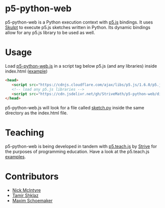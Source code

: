 # p5-python-web

p5-python-web is a Python execution context with [p5.js](https://github.com/processing/p5.js) bindings. It uses [Skulpt](https://github.com/skulpt/skulpt) to execute p5.js sketches written in Python. Its dynamic bindings allow for any p5.js library to be used as well.

# Usage

Load [p5-python-web.js](https://github.com/StriveMath/p5-python-web/blob/main/dist/p5-python-web.js) in a script tag below p5.js (and any libraries) inside index.html ([example](https://github.com/StriveMath/p5-python-web/tree/main/examples/simple/))

```html
<head>
   <script src="https://cdnjs.cloudflare.com/ajax/libs/p5.js/1.6.0/p5.js"></script>
   <!-- load any p5.js libraries -->
   <script src="https://cdn.jsdelivr.net/gh/StriveMath/p5-python-web/dist/p5-python-web.js"></script>
</head>
```
p5-python-web.js will look for a file called [sketch.py](https://github.com/StriveMath/p5-python-web/tree/main/examples/simple/sketch.py) inside the same directory as the index.html file.

# Teaching

p5-python-web is being developed in tandem with [p5.teach.js](https://github.com/StriveMath/p5.teach.js) by [Strive](https://www.strivemath.com/) for the purposes of programming education. Have a look at the p5.teach.js [examples](https://github.com/StriveMath/p5-python-web/tree/main/examples/p5.teach.js).

# Contributors

- [Nick McIntyre](https://github.com/nickmcintyre)
- [Tamir Shklaz](https://github.com/TamirShklaz)
- [Maxim Schoemaker](https://github.com/MaximSchoemaker)
